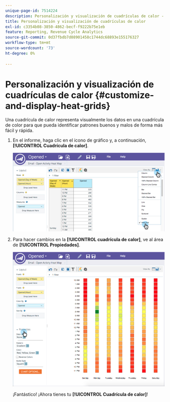 ```yaml
---
unique-page-id: 7514224
description: Personalización y visualización de cuadrículas de calor - Documentos de Marketo - Documentación del producto
title: Personalización y visualización de cuadrículas de calor
exl-id: c3354b08-3850-4862-becf-f9222b75e1eb
feature: Reporting, Revenue Cycle Analytics
source-git-commit: 0d37fbdb7d08901458c1744dc68893e155176327
workflow-type: tm+mt
source-wordcount: '73'
ht-degree: 0%

---
```


# Personalización y visualización de cuadrículas de calor {#customize-and-display-heat-grids}

Una cuadrícula de calor representa visualmente los datos en una cuadrícula de color para que pueda identificar patrones buenos y malos de forma más fácil y rápida.

1. En el informe, haga clic en el icono de gráfico y, a continuación, **[!UICONTROL Cuadrícula de calor]**.

   ![](assets/image2015-5-4-15-3a2-3a17.png)

1. Para hacer cambios en la **[!UICONTROL cuadrícula de calor]**, ve al área de **[!UICONTROL Propiedades]**.

   ![](assets/image2015-5-4-16-3a7-3a9.png)

   ¡Fantástico! ¡Ahora tienes tu **[!UICONTROL Cuadrícula de calor]**!
